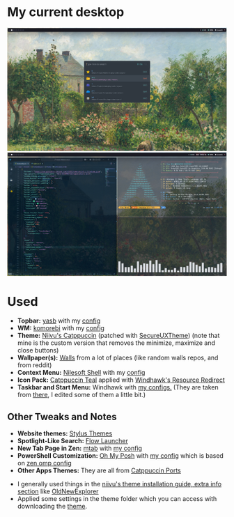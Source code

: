 # My current desktop
![](assets/1.png)
![](assets/2.png)

# Used
- **Topbar:** [yasb](https://github.com/amnweb/yasb) with my [config](configs/yasb)
- **WM:** [komorebi](https://github.com/LGUG2Z/komorebi) with my [config](configs/komorebi.json)
- **Theme:** [Niivu's Catppuccin](https://www.deviantart.com/niivu/art/Catppuccin-for-Windows-11-1076249390) (patched with [SecureUXTheme](https://github.com/namazso/SecureUxTheme)) (note that mine is the custom version that removes the minimize, maximize and close buttons)
- **Wallpaper(s):** [Walls](walls) from a lot of places (like random walls repos, and from reddit)
- **Context Menu:** [Nilesoft Shell](https://github.com/moudey/Shell) with my [config](configs/nilesoft-shell/theme.nss)
- **Icon Pack:** [Catppuccin Teal](https://github.com/niivu/resource-redirect-icon-themes/blob/main/Resource%20Redirect%20themes/Catppuccin%20teal.zip) applied with [Windhawk's Resource Redirect](https://windhawk.net/mods/icon-resource-redirect)
- **Taskbar and Start Menu:** Windhawk with [my configs.](configs/windhawk/) (They are taken from [there](https://github.com/ashish0kumar/windots/tree/main/.config/windhawk), I edited some of them a little bit.)

## **Other Tweaks and Notes**
- **Website themes:** [Stylus Themes](configs/stylus/stylus-2025-03-20.json)
- **Spotlight-Like Search:** [Flow Launcher](https://www.flowlauncher.com/)
- **New Tab Page in Zen:** [mtab](https://github.com/maxhu08/mtab) with [my config](configs/mtab/copy-and-import.txt)
- **PowerShell Customization:** [Oh My Posh](https://ohmyposh.dev/) with [my config](configs/oh-my-posh/omp-config.json) which is based on [zen omp config](https://github.com/dreamsofautonomy/zen-omp/blob/main/zen.toml)
- **Other Apps Themes:** They are all from [Catppuccin Ports](https://catppuccin.com/ports)
* I generally used things in the [niivu's theme installation guide, extra info section](https://www.deviantart.com/niivu/art/How-to-install-Windows-10-or-11-Themes-708835586) like [OldNewExplorer](https://msfn.org/board/topic/170375-oldnewexplorer-119/)
* Applied some settings in the theme folder which you can access with downloading the [theme](https://www.deviantart.com/niivu/art/Catppuccin-for-Windows-11-1076249390).

